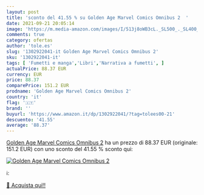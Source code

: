 ```yaml
---
layout: post
title: 'sconto del 41.55 % su Golden Age Marvel Comics Omnibus 2  '
date: 2021-09-21 20:05:14
image: 'https://m.media-amazon.com/images/I/513j8oWB3cL._SL500_._SL400_.jpg'
comments: true
category: ofertas
author: 'tole.es'
slug: '1302922041-it Golden Age Marvel Comics Omnibus 2'
sku: '1302922041-it'
tags: [ 'Fumetti e manga','Libri','Narrativa a fumetti', ]
actualPrice: 88.37 EUR
currency: EUR
price: 88.37
comparePrice: 151.2 EUR
prodname: 'Golden Age Marvel Comics Omnibus 2'
country: 'it'
flag: '🇮🇹'
brand: ''
buyurl: 'https://www.amazon.it/dp/1302922041/?tag=tolees00-21'
descuento: '41.55'
average: '88.37'
---
```


[Golden Age Marvel Comics Omnibus 2](https://www.amazon.it/dp/1302922041/?tag=tolees00-21) ha un prezzo di 88.37 EUR (originale: 151.2 EUR) con uno sconto del 41.55 % sconto qui:

[![Golden Age Marvel Comics Omnibus 2](https://m.media-amazon.com/images/I/513j8oWB3cL._SL500_._SL400_.jpg)](https://www.amazon.it/dp/1302922041/?tag=tolees00-21)

ℹ️:


[🛒 Acquista qui!!](https://www.amazon.it/dp/1302922041/?tag=tolees00-21)
